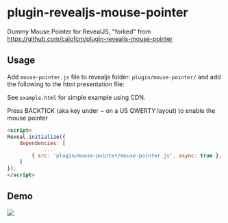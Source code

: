 # plugin-revealjs-mouse-pointer

Dummy Mouse Pointer for RevealJS, "forked" from https://github.com/caiofcm/plugin-revealjs-mouse-pointer

## Usage

Add `mouse-pointer.js` file to revealjs folder: `plugin/mouse-pointer/` and add the following to the html presentation file:

See `example.html` for simple example using CDN.

Press BACKTICK (aka key under ~ on a US QWERTY layout) to enable the mouse pointer

```html
<script>
Reveal.initialize({
	dependencies: [
			... 
		{ src: 'plugin/mouse-pointer/mouse-pointer.js', async: true }, 
	] 
});
</script>
```
	
## Demo

![](https://github.com/caiofcm/plugin-revealjs-mouse-pointer/raw/master/demo.gif)
